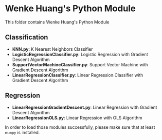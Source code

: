 # Wenke Huang's Python Module
This folder contains Wenke Huang's Python Module

## Classification
- __KNN.py__: K Nearest Neighbors Classifier
- __LogisticRegressionClassifier.py__: Logistic Regression with Gradient Descent Algorithm
- __SupportVectorMachineClassifier.py__: Support Vector Machine with Gradient Descent Algorithm
- __LinearRegressionClassifier.py__: Linear Regression Classifier with Gradient Descent Algorithm

## Regression

- __LinearRegressionGradientDescent.py__: Linear Regression with Gradient Descent Algorithm
- __LinearRegressionOLS.py__: Linear Regression with OLS Algorithm

In order to load those modules successfully, please make sure that at least `numpy` is installed.
